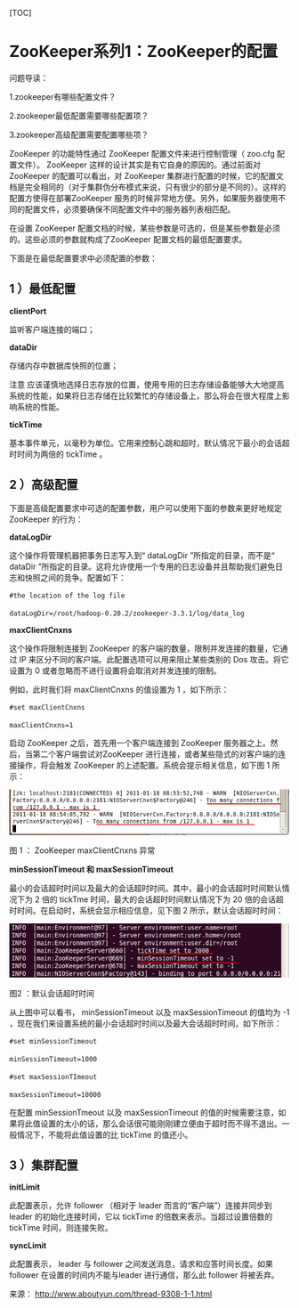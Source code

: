[TOC]



# ZooKeeper系列1：ZooKeeper的配置

问题导读：

1.zookeeper有哪些配置文件？

2.zookeeper最低配置需要哪些配置项？

3.zookeeper高级配置需要配置哪些项？

ZooKeeper 的功能特性通过 ZooKeeper 配置文件来进行控制管理（ zoo.cfg 配置文件）。 ZooKeeper 这样的设计其实是有它自身的原因的。通过前面对 ZooKeeper 的配置可以看出，对 ZooKeeper 集群进行配置的时候，它的配置文档是完全相同的（对于集群伪分布模式来说，只有很少的部分是不同的）。这样的配置方使得在部署ZooKeeper 服务的时候非常地方便。另外，如果服务器使用不同的配置文件，必须要确保不同配置文件中的服务器列表相匹配。

在设置 ZooKeeper 配置文档的时候，某些参数是可选的，但是某些参数是必须的。这些必须的参数就构成了ZooKeeper 配置文档的最低配置要求。

下面是在最低配置要求中必须配置的参数：

## **1 ）最低配置**

**clientPort**

监听客户端连接的端口；

**dataDir**

存储内存中数据库快照的位置；

注意 应该谨慎地选择日志存放的位置，使用专用的日志存储设备能够大大地提高系统的性能，如果将日志存储在比较繁忙的存储设备上，那么将会在很大程度上影响系统的性能。

**tickTime**

基本事件单元，以毫秒为单位。它用来控制心跳和超时，默认情况下最小的会话超时时间为两倍的 tickTime 。

## **2 ）高级配置**

下面是高级配置要求中可选的配置参数，用户可以使用下面的参数来更好地规定 ZooKeeper 的行为：

**dataLogDir**

这个操作将管理机器把事务日志写入到“ dataLogDir ”所指定的目录，而不是“ dataDir ”所指定的目录。这将允许使用一个专用的日志设备并且帮助我们避免日志和快照之间的竞争。配置如下：

```
#the location of the log file

dataLogDir=/root/hadoop-0.20.2/zookeeper-3.3.1/log/data_log
```



**maxClientCnxns**

这个操作将限制连接到 ZooKeeper 的客户端的数量，限制并发连接的数量，它通过 IP 来区分不同的客户端。此配置选项可以用来阻止某些类别的 Dos 攻击。将它设置为 0 或者忽略而不进行设置将会取消对并发连接的限制。

例如，此时我们将 maxClientCnxns 的值设置为 1 ，如下所示：

```
#set maxClientCnxns

maxClientCnxns=1
```



启动 ZooKeeper 之后，首先用一个客户端连接到 ZooKeeper 服务器之上。然后，当第二个客户端尝试对ZooKeeper 进行连接，或者某些隐式的对客户端的连接操作，将会触发 ZooKeeper 的上述配置。系统会提示相关信息，如下图 1 所示：

![img](image-201710261009/22099600-5393-4b7d-993d-353a79e1e7f3.png) 

图 1 ： ZooKeeper maxClientCnxns 异常

**minSessionTimeout 和 maxSessionTimeout**

最小的会话超时时间以及最大的会话超时时间。其中，最小的会话超时时间默认情况下为 2 倍的 tickTme 时间，最大的会话超时时间默认情况下为 20 倍的会话超时时间。在启动时，系统会显示相应信息，见下图 2 所示，默认会话超时时间：

![img](image-201710261009/2f488e71-3c3c-4a3f-9556-52a378fbeb32.png) 

图2 ：默认会话超时时间

从上图中可以看书， minSessionTimeout 以及 maxSessionTimeout 的值均为 -1 ，现在我们来设置系统的最小会话超时时间以及最大会话超时时间，如下所示：

```
#set minSessionTimeout

minSessionTimeout=1000

#set maxSessionTImeout

maxSessionTimeout=10000
```



在配置 minSessionTmeout 以及 maxSessionTimeout 的值的时候需要注意，如果将此值设置的太小的话，那么会话很可能刚刚建立便由于超时而不得不退出。一般情况下，不能将此值设置的比 tickTime 的值还小。

## **3 ）集群配置**

**initLimit**

此配置表示，允许 follower （相对于 leader 而言的“客户端”）连接并同步到 leader 的初始化连接时间，它以 tickTime 的倍数来表示。当超过设置倍数的 tickTime 时间，则连接失败。

**syncLimit**

此配置表示， leader 与 follower 之间发送消息，请求和应答时间长度。如果 follower 在设置的时间内不能与leader 进行通信，那么此 follower 将被丢弃。

来源： <http://www.aboutyun.com/thread-9308-1-1.html>